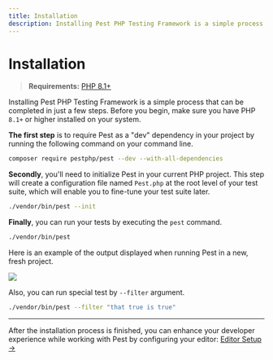 ```yaml
---
title: Installation
description: Installing Pest PHP Testing Framework is a simple process that can be completed in just a few steps.
---
```


# Installation

> **Requirements:** [PHP 8.1+](https://php.net/releases/)

Installing Pest PHP Testing Framework is a simple process that can be completed in just a few steps. Before you begin, make sure you have PHP `8.1+` or higher installed on your system.

**The first step** is to require Pest as a "dev" dependency in your project by running the following command on your command line.

```bash
composer require pestphp/pest --dev --with-all-dependencies
```

**Secondly**, you'll need to initialize Pest in your current PHP project. This step will create a configuration file named `Pest.php` at the root level of your test suite, which will enable you to fine-tune your test suite later.

```bash
./vendor/bin/pest --init
```

**Finally**, you can run your tests by executing the `pest` command.

```bash
./vendor/bin/pest
```

Here is an example of the output displayed when running Pest in a new, fresh project.

<div class="code-snippet">
    <img src="/assets/img/pestinstall.webp?1" style="--lines: 10" />
</div>

Also, you can run special test by `--filter` argument.

```bash
./vendor/bin/pest --filter "that true is true"
```

---

After the installation process is finished, you can enhance your developer experience while working with Pest by configuring your editor: [Editor Setup →](/docs/editor-setup)
